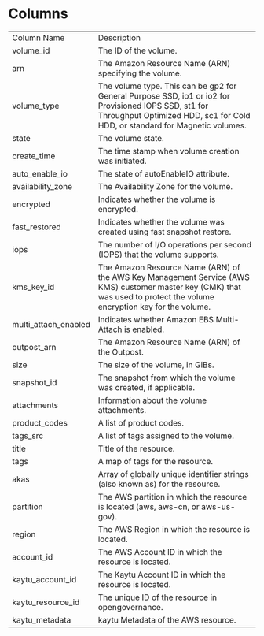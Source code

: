 # Columns  

<table>
	<tr><td>Column Name</td><td>Description</td></tr>
	<tr><td>volume_id</td><td>The ID of the volume.</td></tr>
	<tr><td>arn</td><td>The Amazon Resource Name (ARN) specifying the volume.</td></tr>
	<tr><td>volume_type</td><td>The volume type. This can be gp2 for General Purpose SSD, io1 or io2 for Provisioned IOPS SSD, st1 for Throughput Optimized HDD, sc1 for Cold HDD, or standard for Magnetic volumes.</td></tr>
	<tr><td>state</td><td>The volume state.</td></tr>
	<tr><td>create_time</td><td>The time stamp when volume creation was initiated.</td></tr>
	<tr><td>auto_enable_io</td><td>The state of autoEnableIO attribute.</td></tr>
	<tr><td>availability_zone</td><td>The Availability Zone for the volume.</td></tr>
	<tr><td>encrypted</td><td>Indicates whether the volume is encrypted.</td></tr>
	<tr><td>fast_restored</td><td>Indicates whether the volume was created using fast snapshot restore.</td></tr>
	<tr><td>iops</td><td>The number of I/O operations per second (IOPS) that the volume supports.</td></tr>
	<tr><td>kms_key_id</td><td>The Amazon Resource Name (ARN) of the AWS Key Management Service (AWS KMS) customer master key (CMK) that was used to protect the volume encryption key for the volume.</td></tr>
	<tr><td>multi_attach_enabled</td><td>Indicates whether Amazon EBS Multi-Attach is enabled.</td></tr>
	<tr><td>outpost_arn</td><td>The Amazon Resource Name (ARN) of the Outpost.</td></tr>
	<tr><td>size</td><td>The size of the volume, in GiBs.</td></tr>
	<tr><td>snapshot_id</td><td>The snapshot from which the volume was created, if applicable.</td></tr>
	<tr><td>attachments</td><td>Information about the volume attachments.</td></tr>
	<tr><td>product_codes</td><td>A list of product codes.</td></tr>
	<tr><td>tags_src</td><td>A list of tags assigned to the volume.</td></tr>
	<tr><td>title</td><td>Title of the resource.</td></tr>
	<tr><td>tags</td><td>A map of tags for the resource.</td></tr>
	<tr><td>akas</td><td>Array of globally unique identifier strings (also known as) for the resource.</td></tr>
	<tr><td>partition</td><td>The AWS partition in which the resource is located (aws, aws-cn, or aws-us-gov).</td></tr>
	<tr><td>region</td><td>The AWS Region in which the resource is located.</td></tr>
	<tr><td>account_id</td><td>The AWS Account ID in which the resource is located.</td></tr>
	<tr><td>kaytu_account_id</td><td>The Kaytu Account ID in which the resource is located.</td></tr>
	<tr><td>kaytu_resource_id</td><td>The unique ID of the resource in opengovernance.</td></tr>
	<tr><td>kaytu_metadata</td><td>kaytu Metadata of the AWS resource.</td></tr>
</table>